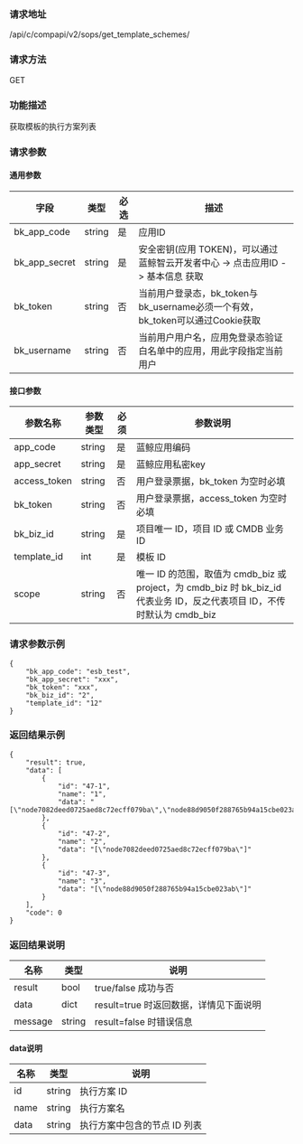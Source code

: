 
### 请求地址

/api/c/compapi/v2/sops/get_template_schemes/



### 请求方法

GET


### 功能描述

获取模板的执行方案列表

### 请求参数


#### 通用参数

| 字段 | 类型 | 必选 |  描述 |
|-----------|------------|--------|------------|
| bk_app_code  |  string    | 是 | 应用ID     |
| bk_app_secret|  string    | 是 | 安全密钥(应用 TOKEN)，可以通过 蓝鲸智云开发者中心 -&gt; 点击应用ID -&gt; 基本信息 获取 |
| bk_token     |  string    | 否 | 当前用户登录态，bk_token与bk_username必须一个有效，bk_token可以通过Cookie获取 |
| bk_username  |  string    | 否 | 当前用户用户名，应用免登录态验证白名单中的应用，用此字段指定当前用户 |

#### 接口参数

|   参数名称   |    参数类型  |  必须  |     参数说明     |
| ------------ | ------------ | ------ | ---------------- |
|   app_code      |   string     |   是   |  蓝鲸应用编码    |
|   app_secret    |   string     |   是   |  蓝鲸应用私密key |
|   access_token |   string     |   否   |  用户登录票据，bk_token 为空时必填 |
|   bk_token       |   string     |   否   |  用户登录票据，access_token 为空时必填 |
|   bk_biz_id       |   string     |   是   |  项目唯一 ID，项目 ID 或 CMDB 业务 ID |
|   template_id       |   int     |   是   |  模板 ID |
|   scope       |   string     |   否   |  唯一 ID 的范围，取值为 cmdb_biz 或 project，为 cmdb_biz 时 bk_biz_id 代表业务 ID，反之代表项目 ID，不传时默认为 cmdb_biz |

### 请求参数示例

```
{
    "bk_app_code": "esb_test",
    "bk_app_secret": "xxx",
    "bk_token": "xxx",
    "bk_biz_id": "2",
    "template_id": "12"
}
```

### 返回结果示例

```
{
    "result": true,
    "data": [
        {
            "id": "47-1",
            "name": "1",
            "data": "[\"node7082deed0725aed8c72ecff079ba\",\"node88d9050f288765b94a15cbe023ab\"]"
        },
        {
            "id": "47-2",
            "name": "2",
            "data": "[\"node7082deed0725aed8c72ecff079ba\"]"
        },
        {
            "id": "47-3",
            "name": "3",
            "data": "[\"node88d9050f288765b94a15cbe023ab\"]"
        }
    ],
    "code": 0
}
```

### 返回结果说明
|      名称     |     类型   |               说明             |
| ------------  | ---------- | ------------------------------ |
|  result       | bool       | true/false 成功与否            |
|  data         | dict       | result=true 时返回数据，详情见下面说明 |
|  message      | string     | result=false 时错误信息        |

#### data说明
|      名称     |     类型   |               说明             |
| ------------  | ---------- | ------------------------------ |
|  id  | string     | 执行方案 ID           |
|  name  | string     | 执行方案名           |
|  data  | string     | 执行方案中包含的节点 ID 列表  |